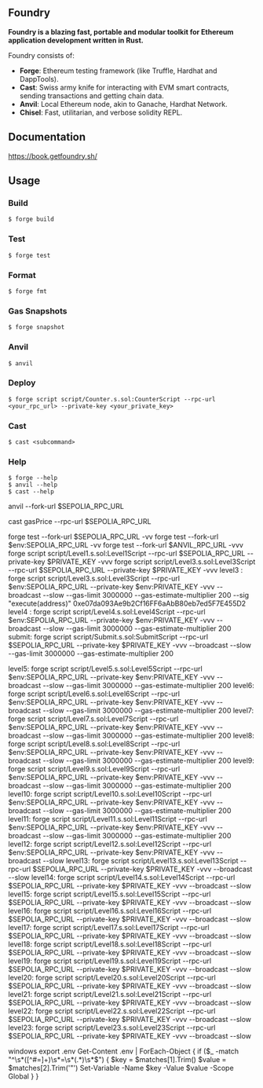 ## Foundry

**Foundry is a blazing fast, portable and modular toolkit for Ethereum application development written in Rust.**

Foundry consists of:

-   **Forge**: Ethereum testing framework (like Truffle, Hardhat and DappTools).
-   **Cast**: Swiss army knife for interacting with EVM smart contracts, sending transactions and getting chain data.
-   **Anvil**: Local Ethereum node, akin to Ganache, Hardhat Network.
-   **Chisel**: Fast, utilitarian, and verbose solidity REPL.

## Documentation

https://book.getfoundry.sh/

## Usage

### Build

```shell
$ forge build
```

### Test

```shell
$ forge test
```

### Format

```shell
$ forge fmt
```

### Gas Snapshots

```shell
$ forge snapshot
```

### Anvil

```shell
$ anvil
```

### Deploy

```shell
$ forge script script/Counter.s.sol:CounterScript --rpc-url <your_rpc_url> --private-key <your_private_key>
```

### Cast

```shell
$ cast <subcommand>
```

### Help

```shell
$ forge --help
$ anvil --help
$ cast --help
```
anvil --fork-url $SEPOLIA_RPC_URL

cast gasPrice --rpc-url $SEPOLIA_RPC_URL

forge test --fork-url $SEPOLIA_RPC_URL -vv
forge test --fork-url $env:SEPOLIA_RPC_URL -vv
forge test --fork-url $ANVIL_RPC_URL -vvv
forge script script/Level1.s.sol:Level1Script --rpc-url $SEPOLIA_RPC_URL --private-key $PRIVATE_KEY -vvv 
forge script script/Level3.s.sol:Level3Script --rpc-url $SEPOLIA_RPC_URL --private-key $PRIVATE_KEY -vvv 
level3 : 
forge script script/Level3.s.sol:Level3Script --rpc-url $env:SEPOLIA_RPC_URL --private-key $env:PRIVATE_KEY -vvv --broadcast --slow --gas-limit 3000000 --gas-estimate-multiplier 200 --sig "execute(address)" 0xe07da093Ae9b2Cf16FF6aAbB80eb7ed5F7E455D2
level4 : 
forge script script/Level4.s.sol:Level4Script --rpc-url $env:SEPOLIA_RPC_URL --private-key $env:PRIVATE_KEY -vvv --broadcast --slow --gas-limit 3000000 --gas-estimate-multiplier 200
submit:
forge script script/Submit.s.sol:SubmitScript --rpc-url $SEPOLIA_RPC_URL --private-key $PRIVATE_KEY -vvv --broadcast --slow --gas-limit 3000000 --gas-estimate-multiplier 200

level5:
forge script script/Level5.s.sol:Level5Script --rpc-url $env:SEPOLIA_RPC_URL --private-key $env:PRIVATE_KEY -vvv --broadcast --slow --gas-limit 3000000 --gas-estimate-multiplier 200 
level6:
forge script script/Level6.s.sol:Level6Script --rpc-url $env:SEPOLIA_RPC_URL --private-key $env:PRIVATE_KEY -vvv --broadcast --slow --gas-limit 3000000 --gas-estimate-multiplier 200 
level7:
forge script script/Level7.s.sol:Level7Script --rpc-url $env:SEPOLIA_RPC_URL --private-key $env:PRIVATE_KEY -vvv --broadcast --slow --gas-limit 3000000 --gas-estimate-multiplier 200 
level8:
forge script script/Level8.s.sol:Level8Script --rpc-url $env:SEPOLIA_RPC_URL --private-key $env:PRIVATE_KEY -vvv --broadcast --slow --gas-limit 3000000 --gas-estimate-multiplier 200 
level9:
forge script script/Level9.s.sol:Level9Script --rpc-url $env:SEPOLIA_RPC_URL --private-key $env:PRIVATE_KEY -vvv --broadcast --slow --gas-limit 3000000 --gas-estimate-multiplier 200 
level10:
forge script script/Level10.s.sol:Level10Script --rpc-url $env:SEPOLIA_RPC_URL --private-key $env:PRIVATE_KEY -vvv --broadcast --slow --gas-limit 3000000 --gas-estimate-multiplier 200 
level11:
forge script script/Level11.s.sol:Level11Script --rpc-url $env:SEPOLIA_RPC_URL --private-key $env:PRIVATE_KEY -vvv --broadcast --slow --gas-limit 3000000 --gas-estimate-multiplier 200 
level12:
forge script script/Level12.s.sol:Level12Script --rpc-url $env:SEPOLIA_RPC_URL --private-key $env:PRIVATE_KEY -vvv --broadcast --slow 
level13:
forge script script/Level13.s.sol:Level13Script --rpc-url $SEPOLIA_RPC_URL --private-key $PRIVATE_KEY -vvv --broadcast --slow 
level14:
forge script script/Level14.s.sol:Level14Script --rpc-url $SEPOLIA_RPC_URL --private-key $PRIVATE_KEY -vvv --broadcast --slow 
level15:
forge script script/Level15.s.sol:Level15Script --rpc-url $SEPOLIA_RPC_URL --private-key $PRIVATE_KEY -vvv --broadcast --slow 
level16:
forge script script/Level16.s.sol:Level16Script --rpc-url $SEPOLIA_RPC_URL --private-key $PRIVATE_KEY -vvv --broadcast --slow 
level17:
forge script script/Level17.s.sol:Level17Script --rpc-url $SEPOLIA_RPC_URL --private-key $PRIVATE_KEY -vvv --broadcast --slow 
level18:
forge script script/Level18.s.sol:Level18Script --rpc-url $SEPOLIA_RPC_URL --private-key $PRIVATE_KEY -vvv --broadcast --slow 
level19:
forge script script/Level19.s.sol:Level19Script --rpc-url $SEPOLIA_RPC_URL --private-key $PRIVATE_KEY -vvv --broadcast --slow 
level20:
forge script script/Level20.s.sol:Level20Script --rpc-url $SEPOLIA_RPC_URL --private-key $PRIVATE_KEY -vvv --broadcast --slow 
level21:
forge script script/Level21.s.sol:Level21Script --rpc-url $SEPOLIA_RPC_URL --private-key $PRIVATE_KEY -vvv --broadcast --slow 
level22:
forge script script/Level22.s.sol:Level22Script --rpc-url $SEPOLIA_RPC_URL --private-key $PRIVATE_KEY -vvv --broadcast --slow 
level23:
forge script script/Level23.s.sol:Level23Script --rpc-url $SEPOLIA_RPC_URL --private-key $PRIVATE_KEY -vvv --broadcast --slow 


windows export .env
Get-Content .env | ForEach-Object {
    if ($_ -match "^\s*([^#=]+)\s*=\s*(.*)\s*$") {
        $key = $matches[1].Trim()
        $value = $matches[2].Trim('"') 
        Set-Variable -Name $key -Value $value -Scope Global
    }
}